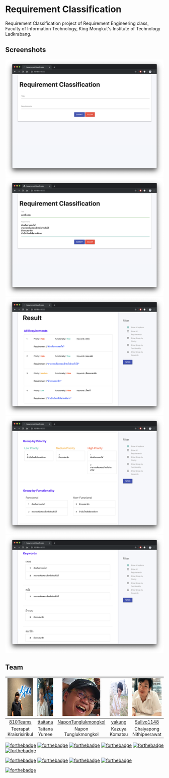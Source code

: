 # Requirement Classification
Requirement Classification project of Requirement Engineering class, Faculty of Information Technology, King Mongkut's Institute of Technology Ladkrabang.

## Screenshots
![](readme/img/screenshot/screenshot-01.png)
![](readme/img/screenshot/screenshot-02.png)
![](readme/img/screenshot/screenshot-03.png)
![](readme/img/screenshot/screenshot-04.png)
![](readme/img/screenshot/screenshot-05.png)

## Team

|<img src="readme/img/team/00.jpg" width="120px" height="120px">|<img src="readme/img/team/01.jpg" width="120px" height="120px">|<img src="readme/img/team/02.jpg" width="120px" height="120px">|<img src="readme/img/team/03.jpg" width="120px" height="120px">|<img src="readme/img/team/04.jpg" width="120px" height="120px">|
|:---:|:---:|:---:|:---:|:---:|
|[810Teams](https://github.com/810Teams)|[ttaitana](https://github.com/ttaitana)|[NaponTunglukmongkol](https://github.com/NaponTunglukmongkol)|[yakung](https://github.com/yakung)|[Sullvo1148](https://github.com/Sullvo1148)|
|Teerapat<br>Kraisrisirikul|Taitana<br>Yumee|Napon<br>Tunglukmongkol|Kazuya<br>Komatsu|Chaiyapong Nithipeerawat|


[![forthebadge](https://forthebadge.com/images/badges/60-percent-of-the-time-works-every-time.svg)](https://forthebadge.com)
[![forthebadge](https://forthebadge.com/images/badges/built-by-developers.svg)](https://forthebadge.com)
[![forthebadge](https://forthebadge.com/images/badges/built-with-love.svg)](https://forthebadge.com)
[![forthebadge](https://forthebadge.com/images/badges/compatibility-pc-load-letter.svg)](https://forthebadge.com)
[![forthebadge](https://forthebadge.com/images/badges/made-with-python.svg)](https://forthebadge.com)
[![forthebadge](https://forthebadge.com/images/badges/powered-by-responsibility.svg)](https://forthebadge.com)

[![forthebadge](https://forthebadge.com/images/badges/uses-css.svg)](https://forthebadge.com)
[![forthebadge](https://forthebadge.com/images/badges/uses-git.svg)](https://forthebadge.com)
[![forthebadge](https://forthebadge.com/images/badges/uses-html.svg)](https://forthebadge.com)
[![forthebadge](https://forthebadge.com/images/badges/uses-js.svg)](https://forthebadge.com)

[![forthebadge](https://forthebadge.com/images/badges/you-didnt-ask-for-this.svg)](https://forthebadge.com)
